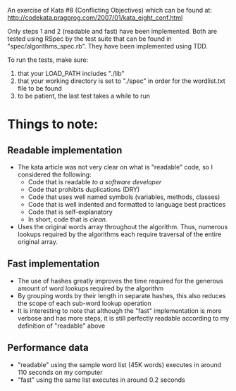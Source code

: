 An exercise of Kata #8 (Conflicting Objectives) which can be found at: http://codekata.pragprog.com/2007/01/kata_eight_conf.html

Only steps 1 and 2 (readable and fast) have been implemented.
Both are tested using RSpec by the test suite that can be found in "spec/algorithms_spec.rb". They have been implemented using TDD.

To run the tests, make sure:

1.  that your LOAD_PATH includes "./lib"
1.  that your working directory is set to "./spec" in order for the wordlist.txt file to be found
1.  to be patient, the last test takes a while to run

# Things to note:

## Readable implementation

* The kata article was not very clear on what is "readable" code, so I considered the following:
  * Code that is readable *to a software developer*
  * Code that prohibits duplications (DRY)
  * Code that uses well named symbols (variables, methods, classes)
  * Code that is well indented and formatted to language best practices
  * Code that is self-explanatory
  * In short, code that is *clean*.
* Uses the original words array throughout the algorithm. Thus, numerous lookups required by the algorithms each require traversal of the entire original array.

## Fast implementation

* The use of hashes greatly improves the time required for the generous amount of word lookups required by the algorithm
* By grouping words by their length in separate hashes, this also reduces the scope of each sub-word lookup operation
* It is interesting to note that although the "fast" implementation is more verbose and has more steps, it is still perfectly readable according to my definition of "readable" above

## Performance data

* "readable" using the sample word list (45K words) executes in around 110 seconds on my computer
* "fast" using the same list executes in around 0.2 seconds
